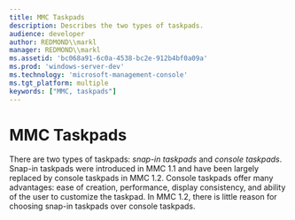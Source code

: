 ```yaml
---
title: MMC Taskpads
description: Describes the two types of taskpads.
audience: developer
author: REDMOND\\markl
manager: REDMOND\\markl
ms.assetid: 'bc068a91-6c0a-4538-bc2e-912b4bf0a09a'
ms.prod: 'windows-server-dev'
ms.technology: 'microsoft-management-console'
ms.tgt_platform: multiple
keywords: ["MMC, taskpads"]
---
```


# MMC Taskpads

There are two types of taskpads: *snap-in taskpads* and *console taskpads*. Snap-in taskpads were introduced in MMC 1.1 and have been largely replaced by console taskpads in MMC 1.2. Console taskpads offer many advantages: ease of creation, performance, display consistency, and ability of the user to customize the taskpad. In MMC 1.2, there is little reason for choosing snap-in taskpads over console taskpads.

 

 




